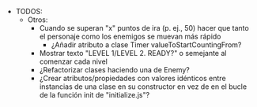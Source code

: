 - TODOS:
    - Otros:
        - Cuando se superan "x" puntos de ira (p. ej., 50) hacer que tanto el personaje como los enemigos se muevan más rápido
            - ¿Añadir atributo a clase Timer valueToStartCountingFrom?
        - Mostrar texto "LEVEL 1/LEVEL 2. READY?" o semejante al comenzar cada nivel
        - ¿Refactorizar clases haciendo una de Enemy?
        - ¿Crear atributos/propiedades con valores idénticos entre instancias de una clase en su constructor en vez de en el bucle de la función init de "initialize.js"?